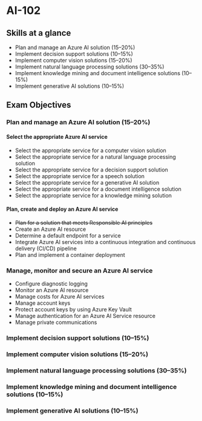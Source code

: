# AI-102

## Skills at a glance
 - Plan and manage an Azure AI solution (15–20%)
 - Implement decision support solutions (10–15%)
 - Implement computer vision solutions (15–20%)
 - Implement natural language processing solutions (30–35%)
 - Implement knowledge mining and document intelligence solutions (10–15%)
 - Implement generative AI solutions (10–15%)

## Exam Objectives

### Plan and manage an Azure AI solution (15–20%)

#### Select the appropriate Azure AI service
 - Select the appropriate service for a computer vision solution
 - Select the appropriate service for a natural language processing solution
 - Select the appropriate service for a decision support solution
 - Select the appropriate service for a speech solution
 - Select the appropriate service for a generative AI solution
 - Select the appropriate service for a document intelligence solution
 - Select the appropriate service for a knowledge mining solution

#### Plan, create and deploy an Azure AI service
 - ~~Plan for a solution that meets Responsible AI principles~~
 - Create an Azure AI resource
 - Determine a default endpoint for a service
 - Integrate Azure AI services into a continuous integration and continuous delivery (CI/CD) pipeline
 - Plan and implement a container deployment

### Manage, monitor and secure an Azure AI service
 - Configure diagnostic logging
 - Monitor an Azure AI resource
 - Manage costs for Azure AI services
 - Manage account keys
 - Protect account keys by using Azure Key Vault
 - Manage authentication for an Azure AI Service resource
 - Manage private communications



### Implement decision support solutions (10–15%)

### Implement computer vision solutions (15–20%)

### Implement natural language processing solutions (30–35%)

### Implement knowledge mining and document intelligence solutions (10–15%)

### Implement generative AI solutions (10–15%)
